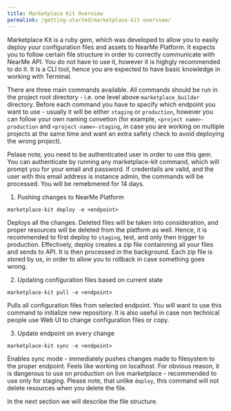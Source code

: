 ```yaml
---
title: Marketplace Kit Overview
permalink: /getting-started/marketplace-kit-overview/
---
```

Marketplace Kit is a ruby gem, which was developed to allow you to easily deploy your configuration files and assets to NearMe Platform. It expects you to follow certain file structure in order to correctly communicate with NearMe API. You do not have to use it, however it is highgly recommended to do it. It is a CLI tool, hence you are expected to have basic knowledge in working with Terminal.

There are three main commands available. All commands should be run in the project root directory - i.e. one level above `marketplace_builder` directory. Before each command you have to specify which endpoint you want to use - usually it will be either `staging` or `production`, however you can follow your own naming convetion (for example, `<project name>-production` and `<project-name>-staging`, in  case you are working on multiple projects at the same time and want an extra safety check to avoid deploying the wrong project).

Pelase note, you need to be authenticated user in order to use this gem. You can authenticate by running any marketplace-kit command, which will prompt you for your email and password. If credentails are valid, and the user with this email address is instance admin, the commands will be processed. You will be remebmered for 14 days.

1. Pushing changes to NearMe Platform
```
marketplace-kit deploy -e <endpoint>
```
Deploys all the changes. Deleted files will be taken into consideration, and proper resources will be deleted from the platform as well. Hence, it is recommended to first deploy to `staging`, test, and only then trigger to production. Effectively, deploy creates a zip file containning all your files and sends to API. It is then processed in the background. Each zip file is stored by us, in order to allow you to rollback in case something goes wrong.

2. Updating configuration files based on current state
```
marketplace-kit pull -e <endpoint>
```
Pulls all configuration files from selected endpoint. You will want to use this command to initialize new repository. It is also useful in case non technical people use Web UI to change configuration files or copy.

3. Update endpoint on every change
```
marketplace-kit sync -e <endpoint>
```
Enables sync mode - immediately pushes changes made to filesystem to the proper endpoint. Feels like working on localhost. For obvious reason, it is dangerous to use on production on live marketplace - recommended to use only for staging. Please note, that unlike `deploy`, this command will not delete resources when you delete the file.

In the next section we will describe the file structure.

